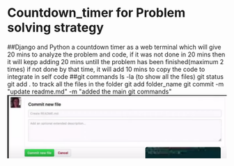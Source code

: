 # Countdown_timer for Problem solving strategy
##Django and Python
a countdown timer as a web terminal which will give 20 mins to analyze the problem and code, if it was not done in 20 mins then it will kepp adding 20 mins untill the problem has been finished(maximum 2 times)
if not done by that time, it will add 10 mins to copy the code to integrate in self code
 ##git commands
 ls -la (to show all the files)
 git status 
 git add . to track all the files in the folder
 git add folder_name
 git commit -m "update readme.md" -m "added the main git commands"
![alt text](image.png)
